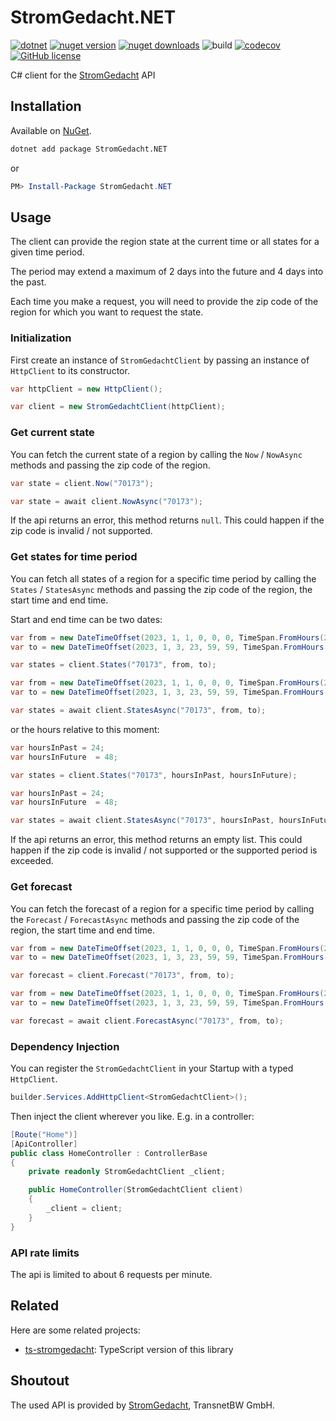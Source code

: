 # StromGedacht.NET

[![dotnet](https://img.shields.io/badge/platform-.NET-blue)](https://www.nuget.org/packages/StromGedacht.NET/)
[![nuget version](https://img.shields.io/nuget/v/StromGedacht.NET)](https://www.nuget.org/packages/StromGedacht.NET/)
[![nuget downloads](https://img.shields.io/nuget/dt/StromGedacht.NET)](https://www.nuget.org/packages/StromGedacht.NET/)
![build](https://github.com/DerStimmler/StromGedacht.NET/actions/workflows/build.yml/badge.svg)
[![codecov](https://codecov.io/gh/DerStimmler/StromGedacht.NET/branch/main/graph/badge.svg?token=8CCFM34SNC)](https://codecov.io/gh/DerStimmler/StromGedacht.NET)
[![GitHub license](https://img.shields.io/github/license/DerStimmler/StromGedacht.NET)](https://github.com/DerStimmler/StromGedacht.NET/blob/master/LICENSE.md)

C# client for the [StromGedacht](https://www.stromgedacht.de/) API

## Installation

Available on [NuGet](https://www.nuget.org/packages/StromGedacht.NET/).

```bash
dotnet add package StromGedacht.NET
```

or

```powershell
PM> Install-Package StromGedacht.NET
```

## Usage

The client can provide the region state at the current time or all states for a given time period.

The period may extend a maximum of 2 days into the future and 4 days into the past.

Each time you make a request, you will need to provide the zip code of the region for which you want to request the state.

### Initialization

First create an instance of `StromGedachtClient` by passing an instance of `HttpClient` to its constructor.

```csharp
var httpClient = new HttpClient();

var client = new StromGedachtClient(httpClient);
```

### Get current state

You can fetch the current state of a region by calling the `Now`
/ `NowAsync` methods and passing the zip code of the region.

```csharp
var state = client.Now("70173");
```

```csharp
var state = await client.NowAsync("70173");
```

If the api returns an error, this method returns `null`.
This could happen if the zip code is invalid / not supported.

### Get states for time period

You can fetch all states of a region for a specific time period by calling the `States`
/ `StatesAsync` methods and passing the zip code of the region, the start time and end time.

Start and end time can be two dates:

```csharp
var from = new DateTimeOffset(2023, 1, 1, 0, 0, 0, TimeSpan.FromHours(2));
var to = new DateTimeOffset(2023, 1, 3, 23, 59, 59, TimeSpan.FromHours(2));

var states = client.States("70173", from, to);
```

```csharp
var from = new DateTimeOffset(2023, 1, 1, 0, 0, 0, TimeSpan.FromHours(2));
var to = new DateTimeOffset(2023, 1, 3, 23, 59, 59, TimeSpan.FromHours(2));

var states = await client.StatesAsync("70173", from, to);
```

or the hours relative to this moment:

```csharp
var hoursInPast = 24;
var hoursInFuture  = 48;

var states = client.States("70173", hoursInPast, hoursInFuture);
```

```csharp
var hoursInPast = 24;
var hoursInFuture  = 48;

var states = await client.StatesAsync("70173", hoursInPast, hoursInFuture);
```

If the api returns an error, this method returns an empty list.
This could happen if the zip code is invalid / not supported or the supported period is exceeded.

### Get forecast

You can fetch the forecast of a region for a specific time period by calling the `Forecast`
/ `ForecastAsync` methods and passing the zip code of the region, the start time and end time.

```csharp
var from = new DateTimeOffset(2023, 1, 1, 0, 0, 0, TimeSpan.FromHours(2));
var to = new DateTimeOffset(2023, 1, 3, 23, 59, 59, TimeSpan.FromHours(2));

var forecast = client.Forecast("70173", from, to);
```

```csharp
var from = new DateTimeOffset(2023, 1, 1, 0, 0, 0, TimeSpan.FromHours(2));
var to = new DateTimeOffset(2023, 1, 3, 23, 59, 59, TimeSpan.FromHours(2));

var forecast = await client.ForecastAsync("70173", from, to);
```

### Dependency Injection

You can register the `StromGedachtClient` in your Startup with a typed `HttpClient`.

```csharp
builder.Services.AddHttpClient<StromGedachtClient>();
```

Then inject the client wherever you like. E.g. in a controller:

```csharp
[Route("Home")]
[ApiController]
public class HomeController : ControllerBase
{
    private readonly StromGedachtClient _client;

    public HomeController(StromGedachtClient client)
    {
        _client = client;
    }
}
```

### API rate limits

The api is limited to about 6 requests per minute.

## Related

Here are some related projects:

- [ts-stromgedacht](https://github.com/DerStimmler/ts-stromgedacht): TypeScript version of this library

## Shoutout

The used API is provided by [StromGedacht](https://www.stromgedacht.de), TransnetBW GmbH.
